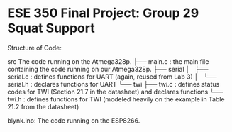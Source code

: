 # ESE 350 Final Project: Group 29 Squat Support

Structure of Code:

src The code running on the Atmega328p.
├── main.c : the main file containing the code running on our Atmega328p.
├── serial
│   ├── serial.c : defines functions for UART (again, reused from Lab 3)
│   └── serial.h : declares functions for UART
└── twi
    ├── twi.c : defines status codes for TWI (Section 21.7 in the datasheet) and declares functions
    └── twi.h : defines functions for TWI (modeled heavily on the example in Table 21.2 from the datasheet)

blynk.ino: The code running on the ESP8266.
